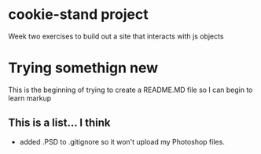 # cookie-stand project
Week two exercises to build out a site that interacts with js objects

# Trying somethign new
This is the beginning of trying to create a README.MD file so I can begin to learn markup

## This is a list... I think
- added .PSD to .gitignore so it won't upload my Photoshop files.  
